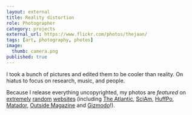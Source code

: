 ```yaml
---
layout: external
title: Reality distortion
role: Photographer
category: projects
external_url: https://www.flickr.com/photos/thejaan/
tags: [art, photography, photos]
image:
  thumb: camera.png
published: true
---
```


I took a bunch of pictures and edited them to be cooler than reality. On hiatus to focus on research, music, and people.

Because I release everything uncopyrighted, my photos are *featured* on [extremely](https://thenewtropic.com/tourism-economy-culture/) [random](http://viagemempauta.com.br/2015/11/09/destinos-vistos-do-alto/) [websites](http://www.liligo.co.uk/travel-magazine/a-fall-in-airfare-has-prompted-people-to-travel-more-this-year-21250.html) (including [The Atlantic](http://www.theatlantic.com/business/archive/2016/05/how-a-neighborhood-block-can-affect-a-persons-success/483983/), [SciAm](https://www.scientificamerican.com/article/dna-sunscreen-gets-better-not-weaker-over-time/), [HuffPo](http://www.huffingtonpost.ca/2015/03/09/loblaw-plans-on-opening-5_n_6829712.html), [Matador](https://matadornetwork.com/notebook/11-moments-youll-always-remember-first-cross-country-road-trip/), [Outside Magazine](http://www.outsideonline.com/2060641/our-reliance-technology-makes-backcountry-more-dangerous) and [Gizmodo](http://gizmodo.com/preserving-land-isnt-enough-to-save-the-tropics-1770276264)!).